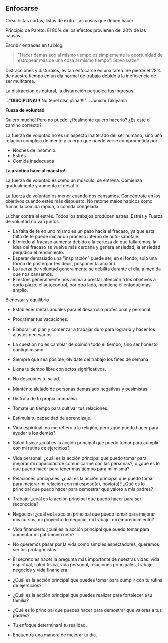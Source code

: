 ## Enfocarse

Crear listas cortas, listas de exito. Las cosas que deben hacer

Principio de Pareto: El 80% de los efectos provienen del 20% de las causas.

Escribir entradas en tu blog.

> "Hacer demasiado al mismo tiempo es simplemente la oportunidad de estropear
más de una cosa al mismo tiempo". *Steve Uzzell*

Distracciones y disturbios, evitan enfocarse en una tarea. Se pierde el 28% de
nuestro tiempo en un día normal de trabajo debido a la ineficiencia de ser
multitarea.

La distraccion es natural, la distarcción perjudica tus ingresos.

..."**DISCIPLINA!!!** No tenel disciplina!!!!"... Junichi Takiyama

**Fueza de voluntad**

Quiero mucho! Pero no puedo. ¿Realmente quiero hacerlo? ¿Es este el camino correcto?

La fuerza de voluntad no es un aspecto inalterado del ser humano, sino una
relación compleja de mente y cuerpo que puede verse comprometida por:

- Noches de insomnio.
- Estrés
- Comida inadecuada

**La practica hace al maestro!**

La fuerza de voluntad es como un músculo, se entrena. Comienza gradualmente y
aumenta el desafío.

La fuerza de voluntad es menor cuando nos cansamos. Concéntrate en los objetivos
cuando estés más dispuesto; No retome malos habicos como fumar, la comida rápida,
o comida congelada.

Luchar contra el estrés. Todos los trabajos producen estrés. Estrés y Fuerza de
voluntad no van juntos.


- La falta de fe en uno mismo es un paso hacia el fracaso, ya que esta falta de
fe puede iniciar un proceso interno de auto-sabotaje.
- El miedo al fracaso aumenta debido a la certeza de que fallaremos; la idea del
fracaso se vuelve más cercana y genera ansiedad; la ansiedad perjudica el
rendimiento.
- Esperar demasiado una "inspiración" puede ser, en el fondo, solo una forma de
postergar (es decir, posponer la acción).
- La fuerza de voluntad generalmente se debilita durante el día, a medida que
nos cansamos.
- El estrés generalmente nos anima a prestar atención a los objetivos a corto
plazo; el autocontrol, por otro lado, mantiene el enfoque más amplio.

Bienestar y equilibrio

- Establecer metas anuales para el desarrollo profesional y personal.
- Programar tus vacaciones.
- Elaborar un plan y comenzar a trabajar duro para lograrlo y hacer los ajustes necesarios.
- La cuestión no es cambiar de opinión todo el tiempo, sino ser honesto contigo mismo.
- Siempre que sea posible, olvídate del trabajo los fines de semana.
- Llena tu tiempo libre con actos significativos.
- No descuides tu salud.
- Manténte alejado de personas demasiado negativas y pesimistas.
- Disfruta de tu propia compañía.
- Tómate un tiempo para cultivar tus relaciones.
- Estimula tu capacidad de aprendizaje.

- Vida espiritual: no me refiero a la religión, pero ¿qué puedo hacer para
ayudar a los demás?
- Salud física: ¿cuál es la acción principal que puedo tomar para cumplir
con mi rutina de ejercicios?
- Vida personal: ¿cuál es la acción principal que puedo tomar para mejorar
mi capacidad de comunicarme con las personas?, o ¿qué es lo que puedo hacer
para tener más tiempo para mí misma?
- Relaciones principales: ¿cuál es la acción principal que puedo tomar para
mejorar mi relación con mi esposo(a), novio(a)? ¿Qué es lo principal que
puedo hacer para demostrar que valoro a mis padres?
- Trabajo: ¿cuál es la acción principal que puedo hacer para ser reconocida?
- Negocios: ¿cuál es la acción principal que puedo tomar para mejorar mis cursos,
mi proyecto de negocio, mi trabajo, mi emprendimiento?
- Vida financiera: ¿cuál es la acción principal que puedo tomar para aumentar
mi patrimonio neto?

- No queremos pasar por la vida como simples espectadores, queremos ser los
protagonistas.
- El secreto es hacer la pregunta más importante de nuestras vidas: vida
espiritual, salud física, vida personal, relaciones principales, trabajo,
negocios y vida financiera.
- ¿Cuál es la acción principal que puedes tomar para cumplir con tu rutina
de ejercicios?
- ¿Cuál es la acción principal que puedes realizar para fortalecer a tu familia?
- ¿Qué es lo principal que puedes hacer para demostrar que valoras a tus padres?
- Tu enfoque determinará tu realidad.
- Encuentra una manera de mejorar tu día.

